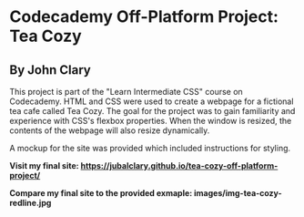 # Codecademy Off-Platform Project: Tea Cozy
## By John Clary

This project is part of the "Learn Intermediate CSS" course on Codecademy. HTML and CSS were used to create a webpage for a fictional tea cafe called Tea Cozy. The goal for the project was to gain familiarity and experience with CSS's flexbox properties. When the window is resized, the contents of the webpage will also resize dynamically.

A mockup for the site was provided which included instructions for styling.

**Visit my final site: https://jubalclary.github.io/tea-cozy-off-platform-project/**

**Compare my final site to the provided exmaple: images/img-tea-cozy-redline.jpg**
